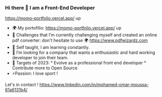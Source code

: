 ### Hi there 👋 I am a Front-End Developer
https://momo-portfolio.vercel.app/ up 

* 🌍 My portofilio: https://momo-portfolio.vercel.app/ up 
* 🌱 Challenges that I’m currently challenging myself and created an online pdf converter: don't hesitate to use 🌍 https://www.pdfwizardz.com
* 🌱 Self taught, I am learning constantly. 
* 🤔 I’m looking for a company that wants a enthusiastic and hard working developer to join their team.
* 🥅 Targets of 2023:
   ° Evolve as a professional front end developer
	 ° Contribute more to Open Source
*	⚡Passion: I love sport !

Let's in contact !
https://www.linkedin.com/in/mohamed-omar-moussa-61a6131b4/

